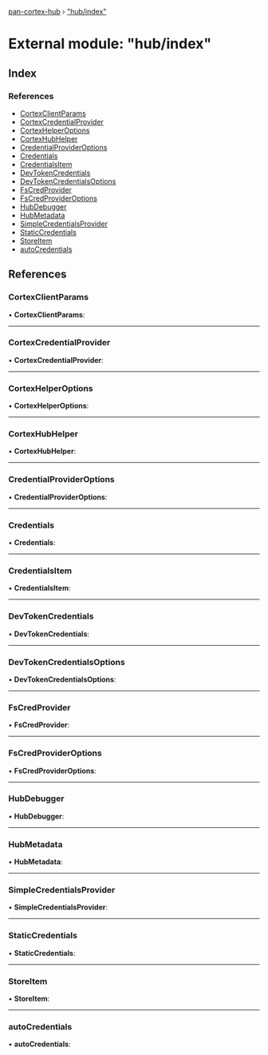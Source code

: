 [pan-cortex-hub](../README.md) › ["hub/index"](_hub_index_.md)

# External module: "hub/index"

## Index

### References

* [CortexClientParams](_hub_index_.md#cortexclientparams)
* [CortexCredentialProvider](_hub_index_.md#cortexcredentialprovider)
* [CortexHelperOptions](_hub_index_.md#cortexhelperoptions)
* [CortexHubHelper](_hub_index_.md#cortexhubhelper)
* [CredentialProviderOptions](_hub_index_.md#credentialprovideroptions)
* [Credentials](_hub_index_.md#credentials)
* [CredentialsItem](_hub_index_.md#credentialsitem)
* [DevTokenCredentials](_hub_index_.md#devtokencredentials)
* [DevTokenCredentialsOptions](_hub_index_.md#devtokencredentialsoptions)
* [FsCredProvider](_hub_index_.md#fscredprovider)
* [FsCredProviderOptions](_hub_index_.md#fscredprovideroptions)
* [HubDebugger](_hub_index_.md#hubdebugger)
* [HubMetadata](_hub_index_.md#hubmetadata)
* [SimpleCredentialsProvider](_hub_index_.md#simplecredentialsprovider)
* [StaticCredentials](_hub_index_.md#staticcredentials)
* [StoreItem](_hub_index_.md#storeitem)
* [autoCredentials](_hub_index_.md#autocredentials)

## References

###  CortexClientParams

• **CortexClientParams**:

___

###  CortexCredentialProvider

• **CortexCredentialProvider**:

___

###  CortexHelperOptions

• **CortexHelperOptions**:

___

###  CortexHubHelper

• **CortexHubHelper**:

___

###  CredentialProviderOptions

• **CredentialProviderOptions**:

___

###  Credentials

• **Credentials**:

___

###  CredentialsItem

• **CredentialsItem**:

___

###  DevTokenCredentials

• **DevTokenCredentials**:

___

###  DevTokenCredentialsOptions

• **DevTokenCredentialsOptions**:

___

###  FsCredProvider

• **FsCredProvider**:

___

###  FsCredProviderOptions

• **FsCredProviderOptions**:

___

###  HubDebugger

• **HubDebugger**:

___

###  HubMetadata

• **HubMetadata**:

___

###  SimpleCredentialsProvider

• **SimpleCredentialsProvider**:

___

###  StaticCredentials

• **StaticCredentials**:

___

###  StoreItem

• **StoreItem**:

___

###  autoCredentials

• **autoCredentials**:
